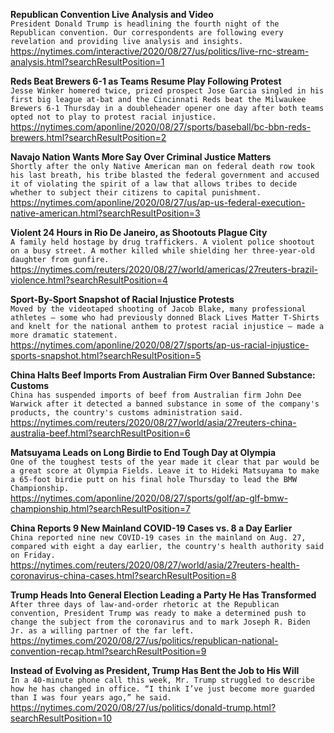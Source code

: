 **Republican Convention Live Analysis and Video**\
`President Donald Trump is headlining the fourth night of the Republican convention. Our correspondents are following every revelation and providing live analysis and insights.`\
https://nytimes.com/interactive/2020/08/27/us/politics/live-rnc-stream-analysis.html?searchResultPosition=1

**Reds Beat Brewers 6-1 as Teams Resume Play Following Protest**\
`Jesse Winker homered twice, prized prospect Jose Garcia singled in his first big league at-bat and the Cincinnati Reds beat the Milwaukee Brewers 6-1 Thursday in a doubleheader opener one day after both teams opted not to play to protest racial injustice.`\
https://nytimes.com/aponline/2020/08/27/sports/baseball/bc-bbn-reds-brewers.html?searchResultPosition=2

**Navajo Nation Wants More Say Over Criminal Justice Matters**\
`Shortly after the only Native American man on federal death row took his last breath, his tribe blasted the federal government and accused it of violating the spirit of a law that allows tribes to decide whether to subject their citizens to capital punishment.`\
https://nytimes.com/aponline/2020/08/27/us/ap-us-federal-execution-native-american.html?searchResultPosition=3

**Violent 24 Hours in Rio De Janeiro, as Shootouts Plague City**\
`A family held hostage by drug traffickers. A violent police shootout on a busy street. A mother killed while shielding her three-year-old daughter from gunfire.`\
https://nytimes.com/reuters/2020/08/27/world/americas/27reuters-brazil-violence.html?searchResultPosition=4

**Sport-By-Sport Snapshot of Racial Injustice Protests**\
`Moved by the videotaped shooting of Jacob Blake, many professional athletes — some who had previously donned Black Lives Matter T-Shirts and knelt for the national anthem to protest racial injustice — made a more dramatic statement. `\
https://nytimes.com/aponline/2020/08/27/sports/ap-us-racial-injustice-sports-snapshot.html?searchResultPosition=5

**China Halts Beef Imports From Australian Firm Over Banned Substance: Customs**\
`China has suspended imports of beef from Australian firm John Dee Warwick after it detected a banned substance in some of the company's products, the country's customs administration said.`\
https://nytimes.com/reuters/2020/08/27/world/asia/27reuters-china-australia-beef.html?searchResultPosition=6

**Matsuyama Leads on Long Birdie to End Tough Day at Olympia**\
`One of the toughest tests of the year made it clear that par would be a great score at Olympia Fields. Leave it to Hideki Matsuyama to make a 65-foot birdie putt on his final hole Thursday to lead the BMW Championship.`\
https://nytimes.com/aponline/2020/08/27/sports/golf/ap-glf-bmw-championship.html?searchResultPosition=7

**China Reports 9 New Mainland COVID-19 Cases vs. 8 a Day Earlier**\
`China reported nine new COVID-19 cases in the mainland on Aug. 27, compared with eight a day earlier, the country's health authority said on Friday. `\
https://nytimes.com/reuters/2020/08/27/world/asia/27reuters-health-coronavirus-china-cases.html?searchResultPosition=8

**Trump Heads Into General Election Leading a Party He Has Transformed**\
`After three days of law-and-order rhetoric at the Republican convention, President Trump was ready to make a determined push to change the subject from the coronavirus and to mark Joseph R. Biden Jr. as a willing partner of the far left.`\
https://nytimes.com/2020/08/27/us/politics/republican-national-convention-recap.html?searchResultPosition=9

**Instead of Evolving as President, Trump Has Bent the Job to His Will**\
`In a 40-minute phone call this week, Mr. Trump struggled to describe how he has changed in office. “I think I’ve just become more guarded than I was four years ago,” he said.`\
https://nytimes.com/2020/08/27/us/politics/donald-trump.html?searchResultPosition=10

